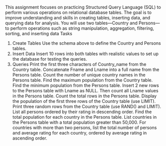 This assignment focuses on practicing Structured Query Language (SQL) to perform various operations on relational database tables. 
The goal is to improve understanding and skills in creating tables, inserting data, and querying data for analysis. 
You will use two tables—Country and Persons—to perform operations such as string manipulation, aggregation, filtering, sorting, and inserting data
Tasks
1. Create Tables
Use the schema above to define the Country and Persons tables.
2. Insert Data
Insert 10 rows into both tables with realistic values to set up the database for testing the queries.
3. Queries
Print the first three characters of Country_name from the Country table.
Concatenate Fname and Lname into a full name from the Persons table.
Count the number of unique country names in the Persons table.
Find the maximum population from the Country table.
Find the minimum population from the Persons table.
Insert 2 new rows to the Persons table with Lname as NULL. Then count all Lname values in the Persons table.
Count the total rows in the Persons table.
Display the population of the first three rows of the Country table (use LIMIT).
Print three random rows from the Country table (use RAND() and LIMIT).
List all persons ordered by their rating in descending order.
Find the total population for each country in the Persons table.
List countries in the Persons table with a total population greater than 50,000.
For countries with more than two persons, list the total number of persons and average rating for each country, ordered by average rating in ascending order.
